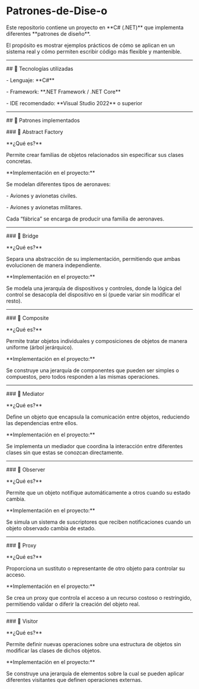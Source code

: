 # Patrones-de-Dise-o

Este repositorio contiene un proyecto en \*\*C# (.NET)\*\* que implementa diferentes \*\*patrones de diseño\*\*.  

El propósito es mostrar ejemplos prácticos de cómo se aplican en un sistema real y cómo permiten escribir código más flexible y mantenible.



---



\## 🚀 Tecnologías utilizadas

\- Lenguaje: \*\*C#\*\*

\- Framework: \*\*.NET Framework / .NET Core\*\*

\- IDE recomendado: \*\*Visual Studio 2022\*\* o superior



---



\## 📂 Patrones implementados



\### 🔹 Abstract Factory

\*\*¿Qué es?\*\*  

Permite crear familias de objetos relacionados sin especificar sus clases concretas.



\*\*Implementación en el proyecto:\*\*  

Se modelan diferentes tipos de aeronaves:  

\- Aviones y avionetas civiles.  

\- Aviones y avionetas militares.  



Cada “fábrica” se encarga de producir una familia de aeronaves.



---



\### 🔹 Bridge

\*\*¿Qué es?\*\*  

Separa una abstracción de su implementación, permitiendo que ambas evolucionen de manera independiente.



\*\*Implementación en el proyecto:\*\*  

Se modela una jerarquía de dispositivos y controles, donde la lógica del control se desacopla del dispositivo en sí (puede variar sin modificar el resto).



---



\### 🔹 Composite

\*\*¿Qué es?\*\*  

Permite tratar objetos individuales y composiciones de objetos de manera uniforme (árbol jerárquico).



\*\*Implementación en el proyecto:\*\*  

Se construye una jerarquía de componentes que pueden ser simples o compuestos, pero todos responden a las mismas operaciones.



---



\### 🔹 Mediator

\*\*¿Qué es?\*\*  

Define un objeto que encapsula la comunicación entre objetos, reduciendo las dependencias entre ellos.



\*\*Implementación en el proyecto:\*\*  

Se implementa un mediador que coordina la interacción entre diferentes clases sin que estas se conozcan directamente.



---



\### 🔹 Observer

\*\*¿Qué es?\*\*  

Permite que un objeto notifique automáticamente a otros cuando su estado cambia.



\*\*Implementación en el proyecto:\*\*  

Se simula un sistema de suscriptores que reciben notificaciones cuando un objeto observado cambia de estado.



---



\### 🔹 Proxy

\*\*¿Qué es?\*\*  

Proporciona un sustituto o representante de otro objeto para controlar su acceso.



\*\*Implementación en el proyecto:\*\*  

Se crea un proxy que controla el acceso a un recurso costoso o restringido, permitiendo validar o diferir la creación del objeto real.



---



\### 🔹 Visitor

\*\*¿Qué es?\*\*  

Permite definir nuevas operaciones sobre una estructura de objetos sin modificar las clases de dichos objetos.



\*\*Implementación en el proyecto:\*\*  

Se construye una jerarquía de elementos sobre la cual se pueden aplicar diferentes visitantes que definen operaciones externas.



